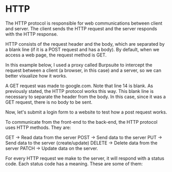 # HTTP

The HTTP protocol is responsible for web communications between client and server. The client sends the HTTP request and the server responds with the HTTP response.

HTTP consists of the request header and the body, which are separated by a blank line (if it is a POST request and has a body). By default, when we access a web page, the request method is GET.

In this example below, I used a proxy called Burpsuite to intercept the request between a client (a browser, in this case) and a server, so we can better visualize how it works.

A GET request was made to google.com. Note that line 14 is blank. As previously stated, the HTTP protocol works this way. This blank line is necessary to separate the header from the body. In this case, since it was a GET request, there is no body to be sent.

Now, let's submit a login form to a website to test how a post request works.


To communicate from the front-end to the back-end, the HTTP protocol uses HTTP methods. They are:

GET -> Read data from the server
POST -> Send data to the server
PUT -> Send data to the server (create/update)
DELETE -> Delete data from the server
PATCH -> Update data on the server.

For every HTTP request we make to the server, it will respond with a status code. Each status code has a meaning. These are some of them:




